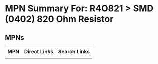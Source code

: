 



# MPN Summary For: R4O821 > SMD (0402) 820 Ohm Resistor

## MPNs
  

|MPN|Direct Links|Search Links|
| :--- | :--- | :--- |
||||
